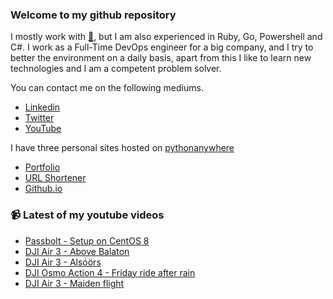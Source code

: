 ### Welcome to my github repository

I mostly work with [:snake:](https://www.python.org/), but I am also experienced in Ruby, Go, Powershell and C#. I work as a Full-Time DevOps engineer for a big company, and I try to better the environment on a daily basis, apart from this I like to learn new technologies and I am a competent problem solver.

You can contact me on the following mediums.
- [Linkedin](https://www.linkedin.com/in/r3ap3rpy)
- [Twitter](https://twitter.com/r3ap3rpy)
- [YouTube](https://www.youtube.com/channel/UC1qkMXH8d2I9DDAtBSeEHqg)

I have three personal sites hosted on [pythonanywhere](https://www.pythonanywhere.com/)
- [Portfolio](http://r3ap3rpy.pythonanywhere.com/)
- [URL Shortener](http://shortenpy.pythonanywhere.com/)
- [Github.io](https://r3ap3rpy.github.io/)

### :video_camera: Latest of my youtube videos
<!-- YOUTUBE:START -->
- [Passbolt - Setup on CentOS 8](https://www.youtube.com/watch?v=dT1HXLEP3ek)
- [DJI Air 3 - Above Balaton](https://www.youtube.com/watch?v=bj4P9dqTFvc)
- [DJI Air 3 - Alsóörs](https://www.youtube.com/watch?v=QQXl09Q5fBM)
- [DJI Osmo Action 4 - Friday ride after rain](https://www.youtube.com/watch?v=7KkYM3QyhrU)
- [DJI Air 3 - Maiden flight](https://www.youtube.com/watch?v=85gt5x0Vk-E)
<!-- YOUTUBE:END -->

